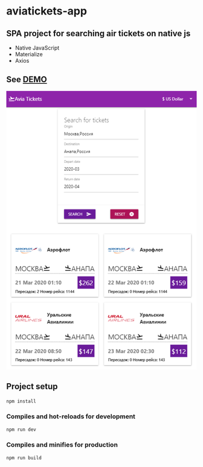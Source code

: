 # aviatickets-app
## SPA project for searching air tickets on native js

* Native JavaScript
* Materialize
* Axios

## See [DEMO](https://volkovva.github.io/aviatickets-app/)
![aviatickets-app](screenshots/demo.png "demo aviatickets-app")

## Project setup
```
npm install
```
### Compiles and hot-reloads for development
```
npm run dev
```
### Compiles and minifies for production
```
npm run build
```

